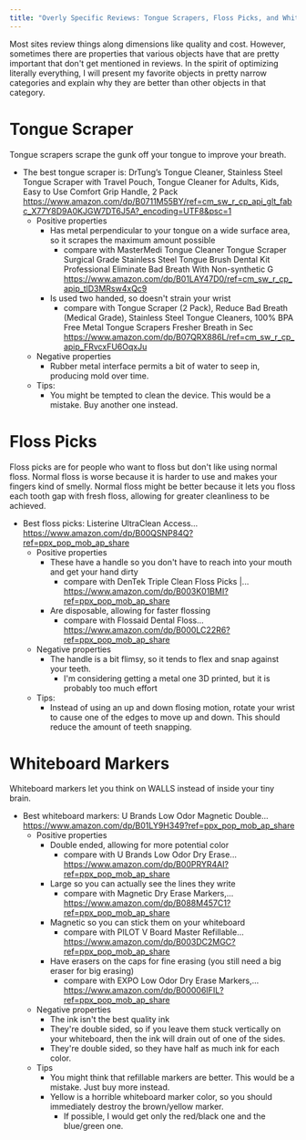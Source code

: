 ```yaml
---
title: "Overly Specific Reviews: Tongue Scrapers, Floss Picks, and Whiteboard Markers"
---
```


Most sites review things along dimensions like quality and cost. However, sometimes there are properties that various objects have that are pretty important that don't get mentioned in reviews. In the spirit of optimizing literally everything, I will present my favorite objects in pretty narrow categories and explain why they are better than other objects in that category. 

# Tongue Scraper

Tongue scrapers scrape the gunk off your tongue to improve your breath.

* The best tongue scraper is: DrTung’s Tongue Cleaner, Stainless Steel Tongue Scraper with Travel Pouch, Tongue Cleaner for Adults, Kids, Easy to Use Comfort Grip Handle, 2 Pack https://www.amazon.com/dp/B0711M55BY/ref=cm_sw_r_cp_api_glt_fabc_X77Y8D9A0KJGW7DT6J5A?_encoding=UTF8&psc=1
  * Positive properties
    * Has metal perpendicular to your tongue on a wide surface area, so it scrapes the maximum amount possible
      * compare with MasterMedi Tongue Cleaner Tongue Scraper Surgical Grade Stainless Steel Tongue Brush Dental Kit Professional Eliminate Bad Breath With Non-synthetic G https://www.amazon.com/dp/B01LAY47D0/ref=cm_sw_r_cp_apip_tlD3MRsw4xQc9
    * Is used two handed, so doesn't strain your wrist
      * compare with Tongue Scraper (2 Pack), Reduce Bad Breath (Medical Grade), Stainless Steel Tongue Cleaners, 100% BPA Free Metal Tongue Scrapers Fresher Breath in Sec https://www.amazon.com/dp/B07QRX886L/ref=cm_sw_r_cp_apip_FRvcxFU6OqxJu
  * Negative properties
    * Rubber metal interface permits a bit of water to seep in, producing mold over time.
  * Tips:
    * You might be tempted to clean the device. This would be a mistake. Buy another one instead.

# Floss Picks

Floss picks are for people who want to floss but don't like using normal floss. Normal floss is worse because it is harder to use and makes your fingers kind of smelly. Normal floss might be better because it lets you floss each tooth gap with fresh floss, allowing for greater cleanliness to be achieved.

* Best floss picks: Listerine UltraClean Access... https://www.amazon.com/dp/B00QSNP84Q?ref=ppx_pop_mob_ap_share
  * Positive properties
    * These have a handle so you don't have to reach into your mouth and get your hand dirty
      * compare with DenTek Triple Clean Floss Picks |... https://www.amazon.com/dp/B003K01BMI?ref=ppx_pop_mob_ap_share
    * Are disposable, allowing for faster flossing
      * compare with Flossaid Dental Floss... https://www.amazon.com/dp/B000LC22R6?ref=ppx_pop_mob_ap_share
  * Negative properties
    * The handle is a bit flimsy, so it tends to flex and snap against your teeth.
      * I'm considering getting a metal one 3D printed, but it is probably too much effort
  * Tips:
    * Instead of using an up and down flosing motion, rotate your wrist to cause one of the edges to move up and down. This should reduce the amount of teeth snapping.

# Whiteboard Markers

Whiteboard markers let you think on WALLS instead of inside your tiny brain. 

* Best whiteboard markers: U Brands Low Odor Magnetic Double... https://www.amazon.com/dp/B01LY9H349?ref=ppx_pop_mob_ap_share
  * Positive properties
    * Double ended, allowing for more potential color
      * compare with U Brands Low Odor Dry Erase... https://www.amazon.com/dp/B00PRYR4AI?ref=ppx_pop_mob_ap_share
    * Large so you can actually see the lines they write
      * compare with Magnetic Dry Erase Markers,... https://www.amazon.com/dp/B088M457C1?ref=ppx_pop_mob_ap_share
    * Magnetic so you can stick them on your whiteboard
      * compare with PILOT V Board Master Refillable... https://www.amazon.com/dp/B003DC2MGC?ref=ppx_pop_mob_ap_share
    * Have erasers on the caps for fine erasing (you still need a big eraser for big erasing)
      * compare with EXPO Low Odor Dry Erase Markers,... https://www.amazon.com/dp/B00006IFIL?ref=ppx_pop_mob_ap_share
  * Negative properties
    * The ink isn't the best quality ink
    * They're double sided, so if you leave them stuck vertically on your whiteboard, then the ink will drain out of one of the sides.
    * They're double sided, so they have half as much ink for each color.
  * Tips
    * You might think that refillable markers are better. This would be a mistake. Just buy more instead.
    * Yellow is a horrible whiteboard marker color, so you should immediately destroy the brown/yellow marker.
      * If possible, I would get only the red/black one and the blue/green one.